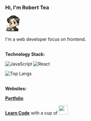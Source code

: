 ### Hi, I'm Robert Tea 
<img src="https://raw.githubusercontent.com/robteaw/portfolio/master/public/robert.png" width="50" height="50" />

I'm a web developer focus on frontend.

\
**Technology Stack:** 

![JavaScript](https://img.shields.io/badge/javascript-%23323330.svg?style=for-the-badge&logo=javascript&logoColor=%23F7DF1E)
![React](https://img.shields.io/badge/react-%2320232a.svg?style=for-the-badge&logo=react&logoColor=%2361DAFB)

![Top Langs](https://github-readme-stats.vercel.app/api/top-langs?username=berkaygurcan&show_icons=true&locale=en&layout=compact&hide=python,java)


\
**Websites:**


[**Portfolio**](https://robertwtea.com)

[**Learn Code**](https://delicate-swan-c2acc8.netlify.app) with a cup of <img src="https://cdn-icons-png.flaticon.com/512/5303/5303997.png" width="30" height="30" />

<!-- 
https://github.com/Ileriayo/markdown-badges 
https://github.com/anuraghazra/github-readme-stats
https://github.com/topics/github-readme-stats
-->
